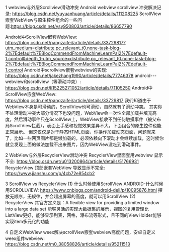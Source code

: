 1 webview与外层Scrollview滑动冲突
Android webview scrollview 冲突解决记录:  https://blog.csdn.net/yuyuanhuang/article/details/111208225
ScrollView嵌套WebView与原生控件组合的一些问题:https://blog.csdn.net/ysy950803/article/details/86657790

Android中ScrollView嵌套WebView:   https://blog.csdn.net/pangzaifei/article/details/33729817?utm_medium=distribute.pc_relevant_t0.none-task-blog-2%7Edefault%7EBlogCommendFromMachineLearnPai2%7Edefault-1.control&depth_1-utm_source=distribute.pc_relevant_t0.none-task-blog-2%7Edefault%7EBlogCommendFromMachineLearnPai2%7Edefault-1.control
Android中scrollview嵌套webview的实现:  https://blog.csdn.net/jakezhang1990/article/details/77746378
android---webview和scrollview（等滑动冲突）:  https://blog.csdn.net/li15225271052/article/details/71105250
Android中ScrollView嵌套WebView: https://blog.csdn.net/pangzaifei/article/details/33729817
我们知道由于WebView本身是可滑动的，ScrollView也可滑动，自然就有了滑动冲突。 其实你不处理滑动冲突大部分情况下也没问题，WebView会一次性全部加载并填充高度，然后滑动事件只在ScrollView上，WebView接收不到任何触摸事件（被父布局ScrollView拦截），表面上手感和视觉效果差异不大，下面组合的原生控件也能正常展示。 但这仅仅是对于静态HTML页面，你换作加载动态页面，问题就来了，比如一些网页图片都是懒加载的，必须依赖向下滚动才会继续加载，这时候你就会发现上面的做法加载不出来图片，因为WebView没吃到滑动事件。


2 WebView与外层RecyclerView滑动冲突
RecyclerView里面套用webview 显示不全: https://blog.csdn.net/u013200864/article/details/51766931
RecyclerView 顶部嵌套WebView 导致显示不完全: https://www.jianshu.com/p/4cb72e854cb2


3 ScrollView vs RecyclerView
(1) 什么时候使用ScrollView
ANDROID-什么时候用SCROLLVIEW: https://www.cnblogs.com/android-deli/p/10095876.html
摆放无顺序，无规律，并会超出屏幕的高度，就可以用ScrollView
(2) RecyclerView
其官方定义是：A flexible view for providing a limited window into a large data set
能够灵活的实现大数据集的展示，视图的复用管理比ListView更好，能够显示列表，网格，瀑布流等形式，且不同的ViewHolder能够实现item多元化的功能

4 自定义WebView
weex解决scrollView嵌套webview高度问题，安卓自定义weex组件webview: https://blog.csdn.net/m0_38058826/article/details/95211513 